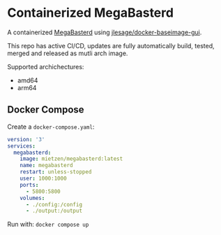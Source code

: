 # Containerized MegaBasterd

A containerized [MegaBasterd](https://github.com/tonikelope/megabasterd) using [jlesage/docker-baseimage-gui](https://github.com/jlesage/docker-baseimage-gui).

This repo has active CI/CD, updates are fully automatically build, tested, merged and released as mutli arch image.

Supported archichectures:
- amd64
- arm64

## Docker Compose

Create a `docker-compose.yaml`:

```yaml
version: '3'
services:
  megabasterd:
    image: mietzen/megabasterd:latest
    name: megabasterd
    restart: unless-stopped
    user: 1000:1000
    ports:
      - 5800:5800
    volumes:
      - ./config:/config
      - ./output:/output
```

Run with: `docker compose up`
